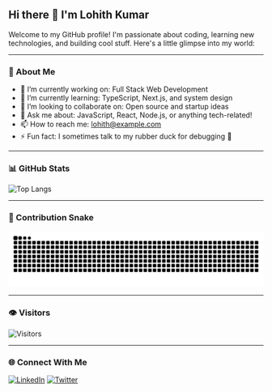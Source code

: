 ## Hi there 👋 I'm Lohith Kumar

Welcome to my GitHub profile! I'm passionate about coding, learning new technologies, and building cool stuff. Here's a little glimpse into my world:

---

### 🚀 About Me

- 🔭 I’m currently working on: Full Stack Web Development
- 🌱 I’m currently learning: TypeScript, Next.js, and system design
- 👯 I’m looking to collaborate on: Open source and startup ideas
- 💬 Ask me about: JavaScript, React, Node.js, or anything tech-related!
- 📫 How to reach me: [lohith@example.com](mailto:lohith@example.com)
- ⚡ Fun fact: I sometimes talk to my rubber duck for debugging 🐥

---

### 📊 GitHub Stats

![Top Langs](https://github-readme-stats.vercel.app/api/top-langs/?username=lohithkumark&layout=compact&theme=radical)

---

### 🐍 Contribution Snake

![snake gif](https://raw.githubusercontent.com/szwedzik/szwedzik/output/github-contribution-grid-snake-dark.svg#gh-dark-mode-only)

---

### 👁️ Visitors

![Visitors](https://visitor-badge.laobi.icu/badge?page_id=lohithkumark.lohithkumark)

---

### 🌐 Connect With Me

[![LinkedIn](https://img.shields.io/badge/LinkedIn-blue?style=flat&logo=linkedin)](https://linkedin.com/in/lohithkumark)
[![Twitter](https://img.shields.io/badge/Twitter-blue?style=flat&logo=twitter)](https://twitter.com/lohithkumark)


